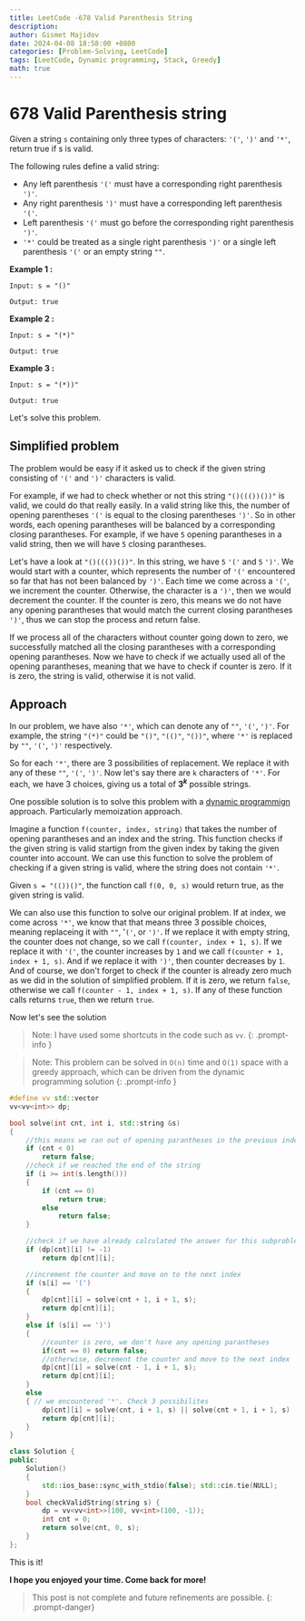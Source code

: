 ```yaml
---
title: LeetCode -678 Valid Parenthesis String 
description: 
author: Gismet Majidov
date: 2024-04-08 18:58:00 +0800
categories: [Problem-Solving, LeetCode]
tags: [LeetCode, Dynamic programming, Stack, Greedy]
math: true
---
```


# 678 Valid Parenthesis string

Given a string `s` containing only three types of characters: `'('`, `')'` and `'*'`, return true if s is valid.

The following rules define a valid string:

- Any left parenthesis `'('` must have a corresponding right parenthesis `')'`.
- Any right parenthesis `')'` must have a corresponding left parenthesis `'('`.
- Left parenthesis `'('` must go before the corresponding right parenthesis `')'`.
- `'*'` could be treated as a single right parenthesis `')'` or a single left parenthesis `'('` or an empty string `""`.


**Example 1 :**

`Input: s = "()"`

`Output: true`


**Example 2 :**

`Input: s = "(*)"`

`Output: true`


**Example 3 :**

`Input: s = "(*))"`

`Output: true`



Let's solve this problem. 


## Simplified problem
The problem would be easy if it asked us to check if the given string consisting of `'('` and `')'` characters is valid. 

For example, if we had to check whether or not this string `"()((())())"` is valid, we could do that really easily. In a valid string like this, the number of opening parentheses `'('` is equal to the closing parentheses `')'`. So in other words, each opening parantheses will be balanced by a corresponding closing parantheses. For example, if we have `5` opening parantheses in a valid string, then we will have `5` closing parantheses. 

Let's have a look at `"()((())())"`. In this string, we have `5` `'('` and `5` `')'`. We would start with a counter, which represents the number of `'('` encountered so far that has not been balanced by `')'`. Each time we come across a `'('`, we increment the counter. Otherwise, the character is a `')'`, then we would decrement the counter. If the counter is zero, this means we do not have any opening parantheses that would match the current closing parantheses `')'`, thus we can stop the process and return false.  

If we process all of the characters without counter going down to zero, we successfully matched all the closing parantheses with a corresponding opening parantheses. Now we have to check if we actually used all of the opening parantheses, meaning that we have to check if counter is zero. If it is zero, the string is valid, otherwise it is not valid. 


## Approach
In our problem, we have also `'*'`, which can denote any of `""`, `'('`, `')'`. For example, the string `"(*)"` could be `"()"`, `"(()"`, `"())"`, where `'*'` is replaced by `""`, `'('`, `')'` respectively. 

So for each `'*'`, there are 3 possibilities of replacement. We replace it with any of these `""`, `'('`, `')'`. Now let's say there are `k` characters of `'*'`. For each, we have 3 choices, giving us a total of **$3^k$** possible strings. 

One possible solution is to solve this problem with a [dynamic programmign](https://codeforces.com/blog/entry/43256) approach. Particularly memoization approach. 

Imagine a function `f(counter, index, string)` that takes the number of opening parantheses and an index and the string. This function checks if the given string is valid startign from the given index by taking the given counter into account. We can use this function to solve the problem of checking if a given string is valid, where the string does not contain `'*'`. 

Given `s = "(())()"`, the function call `f(0, 0, s)` would return true, as the given string is valid. 

We can also use this function to solve our original problem. If at index, we come across `'*'`, we know that that means three 3 possible choices, meaning replaceing it with `""`, '`('`, or `')'`. If we replace it with empty string, the counter does not change, so we call `f(counter, index + 1, s)`. If we replace it with `'('`, the counter increases by `1` and we call `f(counter + 1, index + 1, s)`. And if we replace it with `')'`, then counter decreases by `1`. And of course, we don't forget to check if the counter is already zero much as we did in the solution of simplified problem. 
If it is zero, we return `false`, otherwise we call `f(counter - 1, index + 1, s)`. If any of these function calls returns `true`, then we return `true`. 

Now let's see the solution 

> Note: I have used some shortcuts in the code such as `vv`.
{: .prompt-info }

> Note: This problem can be solved in `O(n)` time and `O(1)` space with a greedy approach, which can be driven from the dynamic programming solution
{: .prompt-info } 

```cpp
#define vv std::vector
vv<vv<int>> dp;

bool solve(int cnt, int i, std::string &s)
{
    //this means we ran out of opening parantheses in the previous index
    if (cnt < 0) 
        return false;
    //check if we reached the end of the string
    if (i >= int(s.length()))
    {
        if (cnt == 0)
            return true;
        else
            return false;
    }

    //check if we have already calculated the answer for this subproblem
    if (dp[cnt][i] != -1)
        return dp[cnt][i];

    //increment the counter and move on to the next index
    if (s[i] == '(')
    {
        dp[cnt][i] = solve(cnt + 1, i + 1, s);
        return dp[cnt][i];
    }
    else if (s[i] == ')')
    {
        //counter is zero, we don't have any opening parantheses
        if(cnt == 0) return false;
        //otherwise, decrement the counter and move to the next index
        dp[cnt][i] = solve(cnt - 1, i + 1, s);
        return dp[cnt][i];
    }
    else
    { // we encountered '*'. Check 3 possibilites
        dp[cnt][i] = solve(cnt, i + 1, s) || solve(cnt + 1, i + 1, s) || solve(cnt - 1, i + 1, s);
        return dp[cnt][i];
    }
}

class Solution {
public:
    Solution()
    {
        std::ios_base::sync_with_stdio(false); std::cin.tie(NULL);
    }
    bool checkValidString(string s) {
        dp = vv<vv<int>>(100, vv<int>(100, -1));
        int cnt = 0;
        return solve(cnt, 0, s);
    }
};
```

This is it!

**I hope you enjoyed your time. Come back for more!**


> This post is not complete and future refinements are possible.
{: .prompt-danger}